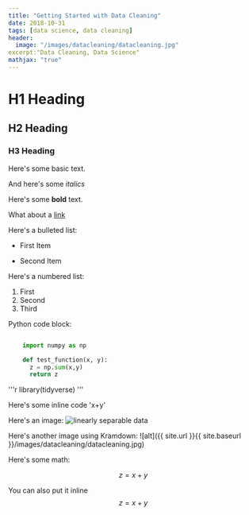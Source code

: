 ```yaml
---
title: "Getting Started with Data Cleaning"
date: 2018-10-31
tags: [data science, data cleaning]
header:
  image: "/images/datacleaning/datacleaning.jpg"
excerpt:"Data Cleaning, Data Science"
mathjax: "true"
---
```


# H1 Heading

## H2 Heading

### H3 Heading

Here's some basic text.

And here's some *italics*

Here's some **bold** text.

What  about a [link](https://github.com/jamesjcooper)

Here's a bulleted list:
* First Item
- Second Item

Here's a numbered list:
1. First
2. Second
3. Third

Python code block:
```python

    import numpy as np

    def test_function(x, y):
      z = np.sum(x,y)
      return z
```

'''r
library(tidyverse)
'''

Here's some inline code 'x+y'

Here's an image:
<img src="{{ site.url }}{{ site.baseurl }}/images/datacleaning/datacleaning.jpg" alt="linearly separable data">

Here's another image using Kramdown:
![alt]({{ site.url }}{{ site.baseurl }}/images/datacleaning/datacleaning.jpg)

Here's some math:

$$z=x+y$$

You can also put it inline $$z=x+y$$